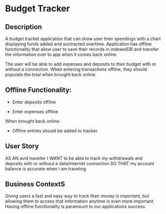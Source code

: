 # Budget Tracker

## Description
A budget tracket application that can show user their spendings with a chart displaying funds added and suctracted overtime. Application has offline functionality that allow user to save their records in indexedDB and transfer the information over to app when it comes back online. 

The user will be able to add expenses and deposits to their budget with or without a connection. When entering transactions offline, they should populate the total when brought back online.

## Offline Functionality:
  * Enter deposits offline

  * Enter expenses offline

When brought back online:

  * Offline entries should be added to tracker.

## User Story
AS AN avid traveller
I WANT to be able to track my withdrawals and deposits with or without a data/internet connection
SO THAT my account balance is accurate when I am traveling

## Business ContextS
Giving users a fast and easy way to track their money is important, but allowing them to access that information anytime is even more important. Having offline functionality is paramount to our applications success.


